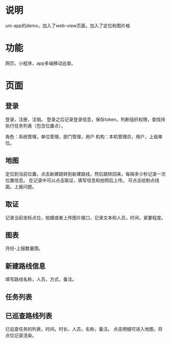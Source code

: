 # 说明
uni-app的demo，加入了web-view页面，加入了定位和图片格


# 功能
网页，小程序，app多端移动巡查。

# 页面
## 登录
登录，注册，注销。
登录之后记录登录信息，保存token。判断组织权限，查找待执行任务列表（包含位置点）。

角色：系统管理，单位管理，部门管理，用户
机构：本机管理员，用户，上级单位。


## 地图
定位到当前位置，点击新建跳转到新建路线，然后跳转回来。每隔多少秒记录一次位置信息。
在记录中可以点击取证，填写信息和拍照后上传。
可点击绘制点线面。上报问题。
## 取证
记录当前坐标点位，拍摄或者上传图片接口，记录文本和人员，时间，紧要程度。
## 图表
月份-上报数量图。

## 新建路线信息
填写路线名称，人员，方式，备注。

## 任务列表
## 已巡查路线列表
已巡查任务的列表，时间，时长，人员，名称，备注。
点击明细可进入地图，将点位记录渲染。
## 